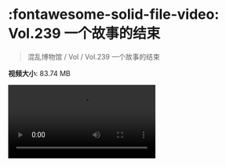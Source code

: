 # :fontawesome-solid-file-video: Vol.239 一个故事的结束

> 混乱博物馆 / Vol / Vol.239 一个故事的结束

**视频大小**: 83.74 MB

<div class="video"><video src="https://file.hsyhx.top/archive/混乱博物馆/Vol/Vol.239 一个故事的结束.mp4" controls preload>🤔 您的浏览器不支持 video 标签</video></div>